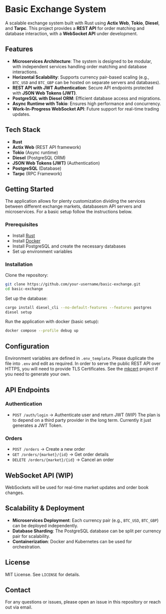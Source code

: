 # Basic Exchange System

A scalable exchange system built with Rust using **Actix Web**, **Tokio**, **Diesel**, and **Tarpc**. This project provides a **REST API** for order matching and database interaction, with a **WebSocket API** under development.

## Features

- **Microservices Architecture**: The system is designed to be modular, with independent services handling order matching and database interactions.
- **Horizontal Scalability**: Supports currency pair-based scaling (e.g., `BTC_USD` and `BTC_GBP` can be hosted on separate servers and databases).
- **REST API with JWT Authentication**: Secure API endpoints protected with **JSON Web Tokens (JWT)**.
- **PostgreSQL with Diesel ORM**: Efficient database access and migrations.
- **Async Runtime with Tokio**: Ensures high performance and concurrency.
- **Work-In-Progress WebSocket API**: Future support for real-time trading updates.

## Tech Stack

- **Rust**
- **Actix Web** (REST API framework)
- **Tokio** (Async runtime)
- **Diesel** (PostgreSQL ORM)
- **JSON Web Tokens (JWT)** (Authentication)
- **PostgreSQL** (Database)
- **Tarpc** (RPC Framework)

## Getting Started

The application allows for plenty customization dividing the services between
different exchange markets, databasesm API servers and microservices. For a basic setup follow the
instructions below.

### Prerequisites

- Install [Rust](https://www.rust-lang.org/tools/install)
- Install [Docker](https://www.docker.com/)
- Install PostgreSQL and create the necessary databases
- Set up environment variables

### Installation

Clone the repository:

```sh
git clone https://github.com/your-username/basic-exchange.git
cd basic-exchange
```

Set up the database:

```sh
cargo install diesel_cli --no-default-features --features postgres
diesel setup
```

Run the application with docker (basic setup):

```sh
docker compose --profile debug up
```

## Configuration

Environment variables are defined in `.env_template`. Please duplicate the file into `.env` and edit as required.
In order to serve the public REST API over HTTPS, you will need to provide TLS Certificates.
See the [mkcert](https://github.com/FiloSottile/mkcert) project if you need to generate your own.

## API Endpoints

### Authentication

- `POST /auth/login` → Authenticate user and return JWT (WIP)
The plan is to depend on a third party provider in the long term.
Currently it just generates a JWT Token.

### Orders

- `POST /orders` → Create a new order
- `GET /orders/{market}/{id}` → Get order details
- `DELETE /orders/{market}/{id}` → Cancel an order

## WebSocket API (WIP)

WebSockets will be used for real-time market updates and order book changes.

## Scalability & Deployment

- **Microservices Deployment**: Each currency pair (e.g., `BTC_USD`, `BTC_GBP`) can be deployed independently.
- **Database Sharding**: The PostgreSQL database can be split per currency pair for scalability.
- **Containerization**: Docker and Kubernetes can be used for orchestration.

## License

MIT License. See `LICENSE` for details.

## Contact

For any questions or issues, please open an issue in this repository or reach out via email.

